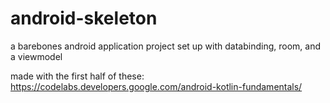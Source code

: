 # android-skeleton
a barebones android application project set up with databinding, room, and a viewmodel

made with the first half of these: https://codelabs.developers.google.com/android-kotlin-fundamentals/

